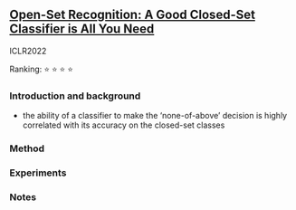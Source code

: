 
## [Open-Set Recognition: A Good Closed-Set Classifier is All You Need](https://arxiv.org/pdf/2110.06207.pdf)

ICLR2022

Ranking: :star: :star: :star: :star:

### Introduction and background
- the ability of a classifier to make the ‘none-of-above’ decision is highly correlated with its accuracy on the closed-set classes

### Method


### Experiments

### Notes
